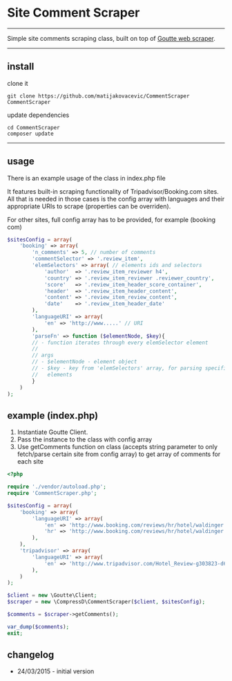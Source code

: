 # Site Comment Scraper

----

Simple site comments scraping class, built on top of [Goutte web scraper](https://github.com/FriendsOfPHP/Goutte).

---
## install
clone it

    git clone https://github.com/matijakovacevic/CommentScraper CommentScraper

update dependencies

    cd CommentScraper
    composer update


----
## usage

There is an example usage of the class in index.php file

It features built-in scraping functionality of Tripadvisor/Booking.com sites. All that is needed in those cases is the config array with languages and their appropriate URIs to scrape (properties can be overriden).


For other sites, full config array has to be provided, for example (booking com)

```php
$sitesConfig = array(
    'booking' => array(
        'n_comments' => 5, // number of comments
        'commentSelector' => '.review_item',
        'elemSelectors' => array( // elements ids and selectors
            'author'  => '.review_item_reviewer h4',
            'country' => '.review_item_reviewer .reviewer_country',
            'score'   => '.review_item_header_score_container',
            'header'  => '.review_item_header_content',
            'content' => '.review_item_review_content',
            'date'    => '.review_item_header_date'
        ),
        'languageURI' => array(
            'en' => 'http://www.....' // URI
        ),
        'parseFn' => function ($elementNode, $key){
        // - function iterates through every elemSelector element
        //
        // args
        // - $elementNode - element object
        // - $key - key from 'elemSelectors' array, for parsing specific
        //   elements
        }
    )
);
```

## example (index.php)

1. Instantiate Goutte Client.
2. Pass the instance to the class with config array
3. Use getComments function on class (accepts string parameter to only fetch/parse certain site from config array) to get array of comments for each site

```php
<?php

require './vendor/autoload.php';
require 'CommentScraper.php';

$sitesConfig = array(
    'booking' => array(
        'languageURI' => array(
            'en' => 'http://www.booking.com/reviews/hr/hotel/waldinger.html?r_lang=en&order=score_desc',
            'hr' => 'http://www.booking.com/reviews/hr/hotel/waldinger.html?r_lang=hr&order=score_desc'
        ),
    ),
    'tripadvisor' => array(
        'languageURI' => array(
            'en' => 'http://www.tripadvisor.com/Hotel_Review-g303823-d645060-Reviews-Hotel_Waldinger-Osijek_Osijek_Baranja_County_Slavonia.html'
        ),
    )
);

$client = new \Goutte\Client;
$scraper = new \CompressD\CommentScraper($client, $sitesConfig);

$comments = $scraper->getComments();

var_dump($comments);
exit;

```

## changelog
* 24/03/2015 - initial version
